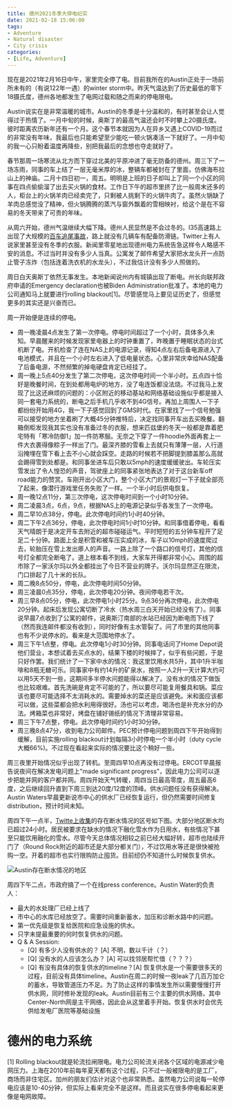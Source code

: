 ```yaml
---
title: 德州2021冬季大停电纪实
date: 2021-02-18 15:06:00
tags:
- Adventure
- Natural disaster
- City crisis
categories:
- [Life, Adventure]
---
```


现在是2021年2月16日中午，家里完全停了电。目前我所在的Austin正处于一场前所未有的（有说122年一遇）的winter storm中。昨天气温达到了历史最低的零下18摄氏度，德州各地都发生了电网过载和随之而来的停电限电。

<!-- More -->

Austin说实在是非常温暖的城市。Austin的冬季是十分温和的，有时甚至会让人觉得过于热情了。一月中旬的时候，奥斯丁的最高气温还会时不时攀上20摄氏度。彼时距离农历新年还有一个月。这个春节本就因为人在异乡又遇上COVID-19而过的非常没有年味，我最后也只能希望至少能吃一顿火锅凑活一下就好了。一月中旬的我一心只盼着温度再降些，别把我最后的念想也夺走就好了。

春节那周一场寒流从北方而下穿过北美的平原冲进了毫无防备的德州。周三下了一场冻雨，同事的车上结了一层无毫米厚的冰，整辆车都被封在了里面，仿佛海布拉山上的神庙。二月十四日初一，周五。明明是上班的日子却叫上了同一个小区的同事在四点偷偷溜了出去买火锅的食材。工作日下午的超市里挤了比一般周末还多的人，柜台上的火锅羊肉已经卖完了，只剩被人挑剩下的火锅牛肉了。虽然火锅缺了羊肉总感觉没了精神，但火锅腾腾的蒸汽与窗外飘着的雪相映衬，给这个是在不容易的冬天带来了可贵的年味。

从周六开始，德州气温继续大幅下降。德州人民显然是不会过冬的。I35高速路上出现了大规模的[百车追尾事故]()，路上就没有几辆车有配备防滑链。Twitter上有人说家里甚至没有冬季的衣服。新闻里零星地出现德州电力系统告急这样令人略感不安的消息。不过当时并没有多少人当真。公寓发了邮件希望大家把水龙头开一点防止管子冻炸（包括连着洗衣机的水龙头），不过我估计没有多少人照做的。

周日白天奥斯丁依然无事发生。本地新闻说州内有城镇出现了断电。州长向联邦政府申请的Emergency declaration也被Biden Administration批准了。本地的电力公司通知马上就要进行rolling blackout[1]。尽管感觉马上要见证历史了，但感觉更多的其实还是兴奋而已。

周一开始便是连续的停电。

- 周一晚凌晨4点发生了第一次停电。停电时间超过了一个小时，具体多久未知。早晨醒来的时候发现家里电器上的时钟重置了，昨晚置于睡眠状态的台式机断了电。开机检查了连在NAS上的电源记录，得知4点左右后备电源进入了电池模式，并且在一个小时左右进入了低电量状态。心里非常庆幸给NAS配备了后备电源，不然频繁的掉电硬盘肯定已经挂了。
- 周一晚上5点40分发生了第二次停电，这次停电时间一个半小时。五点四十恰好是晚餐时间，在到处都用电炉的地方，没了电连饭都没法烧。不过我马上发现了比这还麻烦的问题的：小区附近的移动基站和网络基础设施似乎都是接入同一套电力系统的，断电之后手机几乎收不到4G信号。再加上周围人一下子都纷纷开始用4G，我一下子感觉回到了GMS时代。在家里找了一个信号勉强可以接受的地方坐着刷了大概45分钟推特后，决定找同事开车出去买晚餐。翻箱倒柜发现我其实也没有准备过冬的衣服，想来匹兹堡的冬天一般都是靠着肥宅特有「寒冷防御1」加一件防寒服。无奈之下穿了一件hoodie外面再套上一件大衣裹得像粽子一样出了门。最深齐膝的雪看上去就只有薄薄一层，人行道沿掩埋在雪下看上去不小心就会踩空。走路的时候若不把脚提到膝盖那么高就会踢得雪到处都是。和同事坐进车后只敢以5mph的速度缓缓驶出。车轮压实雪发出了令人惶恐的声音，驾驶座上的同事紧张地表达了对于这台新车off road能力的赞赏。车刚开出小区大门，整个小区大门的景观灯一下子就全部亮了起来，像潜行游戏里任务失败了一样。一个半小时后供电恢复。
- 周一晚12点11分，第三次停电，这次停电时间到一个小时10分钟。
- 周二凌晨3点，6点，9点，根据NAS上的电源记录似乎各发生了一次停电。
- 周二早10点38分，停电。此次停电时间约1小时40分钟。
- 周二下午2点36分，停电，此次停电时间1小时10分钟。和同事借着停电，看看天气晴朗于是决定开车去附近的超市碰碰运气。平时短短的五分钟车程开了足足二十分钟。路面上全是积雪和被车压实成的冰，车子以10mph的速度爬过去，轮胎压在雪上发出瘆人的声音。一路上除了一个路口的信号灯，其他的信号灯全都完全断电了。道上根本看不到线，大家车开得都非常小心。周围的超市除了一家沃尔玛以外全都挂出了今日不营业的牌子。沃尔玛显然正在限流，门口排起了几十米的长队。
- 周二晚8点50分，停电，此次停电时间50分钟。
- 周三凌晨0点35分，停电，此次停电20分钟。夜间停电若干次。
- 周三早8点05分，停电，此次停电1小时25分。9点36分再次停电，此次停电20分钟。起床后发现公寓切断了冷水（热水周三白天开始已经没有了）。同事说早晨7点收到了公寓的邮件，说奥斯汀南部的水站已经因为断电而下线了（然而我连邮件都没有收到），同时好像有主水管裂了。问了市里的其他同事也有不少说停水的。看来是大范围地停水了。
- 周三下午1点整，停电。此次停电1小时30分钟。同事电话问了Home Depot说他们营业，本想试着去买点水的，结果下楼的时候摔了，似乎有些问题，于是只好作罢。我们统计了一下家中水的情况：我这里饮用水共5升，其中1升半咖啡和8瓶无糖可乐。同事家中有约14升的矿泉水，按照一人2升一天计算大约可以用5天不到一些，这期间多半停水问题能得以解决了。没有水的情况下做饭也比较艰难。首先洗碗是肯定不可能的了，所以要尽可能复用餐具和锅。菜应该也要尽可能选择不太消耗水的。需要焯水的菜还是应该避免。米和面应该都可以做，这些菜都会把水利用得很好。汤也可以考虑，喝汤也是补充水分的办法。烤箱菜也非常好，烤盘在铺好锡纸的情况下清理非常容易。
- 周三下午7点整，停电。此次停电时间约1小时30分钟。
- 周三晚8点47分，收到电力公司邮件。PEC预计停电问题到周四下午开始得到缓解，目前实施rolling blackout计划每隔3小时停电一个半小时（duty cycle 大概66%)。不过现在看起来实际的情况要比这个稍好一些。

周三夜里开始情况似乎出现了转机。至周四早10点再没有过停电。ERCOT早晨报告说夜间在解决发电问题上"made significant progress"，因此电力公司可以逐步把能并网的客户都并网。周四开始天气转暖，周四当日最高零度，周五最高6度，之后继续回升直到下周三到达20度/12度的顶峰。供水问题任没有获得解决。Austin Waters早晨更新说市中心的供水厂已经恢复运行，但仍然需要时间修复distribution，预计时间未知。

周四下午一点半，[Twitte上收集](https://twitter.com/counihanmegan/status/1362469309407092737?s=21)的存在断水情况的区号如下图。大部分地区断水均已超过24小时。居民被要求在缺水的情况下融化雪水作为日用水，有些情况下甚至只能饮用融化的雪水。尽管今天总体情况相较之前已经大幅好转，超市也陆续开门了（Round Rock附近的超市还是大部分都关门），不过饮用水等还是很快被抢购一空。开着的超市也实行限购防止囤货。目前纫仍不知道什么时候恢复供水。

![Austin存在断水情况的地区](/images/water-outage-aus-2021.png)

周四下午二点，市政府搞了一个在线press conference。Austin Water的负责人：
- 最大的水处理厂已经上线了
- 市中心的水库已经放空了。需要时间重新蓄水，加压和诊断水路中的问题。
- 第一优先级是恢复给医院和应急设施的供水。
- 只字未提最重要的何时恢复供水的问题。
- Q & A Session:
  * [Q] 有多少人没有供水的？ [A] 不明，数以千计（？）
  * [Q] 没有水的人应该怎么办？ [A] 可以找邻居帮忙借（？？？）
  * [Q] 有没有具体的恢复供水的timeline？[A] 恢复供水是一个需要很多天的过程，目前没有具体timeline。Austin在周二的时候一夜leak了几百万加仑的蓄水，导致管道压力不足。为了防止这样的事情发生所以需要慢慢打开供水网，同时修补发现的leak。Austin目前有三个主要的供水网络，其中Center-North网是主干网络，因此会从这里着手开始。恢复供水时会优先供给发电厂医院等基础设施

# 德州的电力系统

[1] Rolling blackout就是轮流拉闸限电。电力公司轮流关闭各个区域的电源减少电网压力。上海在2010年前每年夏天都有这个过程，只不过一般被限电的是工厂，商场而非住宅区。加州的朋友们估计对这个也非常熟悉。虽然电力公司说每一轮停电应该是10-40分钟，但实际上看来完全不是这样。而且说实在很多停电看起来更像是电网故障。

